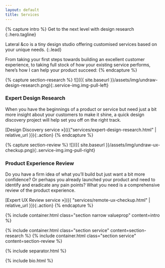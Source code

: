 ```yaml
---
layout: default
title: Services
---
```


{% capture intro %}
Get to the next level with <span class="highlight">design research</span>
{:.hero.tagline}

Lateral &co is a tiny design studio offering customised services based on your unique needs. 
{:.lead}

From taking your first steps towards building an excellent customer experience, to taking full stock of how your existing service performs, here’s how I can help your product succeed:
{% endcapture %}

{% capture section-research %}
![]({{ site.baseurl }}/assets/img/undraw-design-research.png){:.service-img.img-pull-left}

### Expert Design Research
When you have the beginnings of a product or service but need just a bit more insight about your customers to make it shine, a quick design discovery project will help set you off on the right track.

[Design Discovery service &raquo;]({{"services/expert-design-research.html" | relative_url }}){:.action}
{% endcapture %}

{% capture section-review %}
![]({{ site.baseurl }}/assets/img/undraw-ux-checkup.png){:.service-img.img-pull-right} 

### Product Experience Review
Do you have a firm idea of what you’ll build but just want a bit more confidence? Or perhaps you already launched your product and need to identify and eradicate any pain points? What you need is a comprehensive review of the product experience.

[Expert UX Review service &raquo;]({{ "services/remote-ux-checkup.html" | relative_url }}){:.action}
{% endcapture %}

{% include container.html class="section narrow valueprop" content=intro %}

{% include container.html class="section service" content=section-research %}
{% include container.html class="section service" content=section-review %}

{% include separator.html %}

{% include bio.html %}